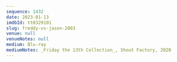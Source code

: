 ```yaml
---
sequence: 1432
date: 2023-01-13
imdbId: tt0329101
slug: freddy-vs-jason-2003
venue: null
venueNotes: null
medium: Blu-ray
mediumNotes: _Friday the 13th Collection_, Shout Factory, 2020
---
```

